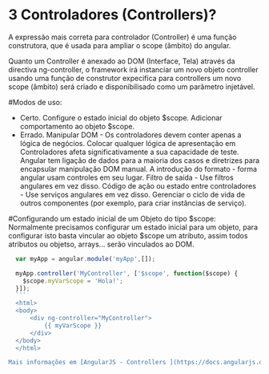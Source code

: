 3 Controladores (Controllers)?
========

A expressão mais correta para controlador (Controller) é uma  função construtora, que é usada para ampliar o scope (âmbito) do angular. 

Quanto um Controller é anexado ao DOM (Interface, Tela) através da directiva ng-controller, o framework irá instanciar um novo objeto controller usando uma função de construtor expecifica para controllers um novo scope (âmbito) será criado e disponibilisado como um parâmetro injetável.

#Modos de uso:


- Certo.
	Configure o estado inicial do objeto $scope.
	Adicionar comportamento ao objeto $scope.
- Errado.
	Manipular DOM - Os controladores devem conter apenas a lógica de negócios. Colocar qualquer lógica de apresentação em Controladores afeta significativamente a sua capacidade de teste. Angular tem ligação de dados para a maioria dos casos e diretrizes para encapsular manipulação DOM manual.
	A introdução do formato - forma angular usam controles em seu lugar.
	Filtro de saída - Use filtros angulares em vez disso.
	Código de ação ou estado entre controladores - Use serviços angulares em vez disso.
	Gerenciar o ciclo de vida de outros componentes (por exemplo, para criar instâncias de serviço).	

#Configurando um estado inicial de um Objeto do tipo $scope:
	Normalmente precisamos configurar um estado inicial para um objeto, para configurar isto basta vincular ao objeto $scope um atributo, assim todos atributos ou objetso, arrays... serão vinculados ao DOM. 

  ```js
	var myApp = angular.module('myApp',[]);

	myApp.controller('MyController', ['$scope', function($scope) {
	  $scope.myVarScope = 'Hola!';
	}]);
	```
    <html>
    <body>   	
		<div ng-controller="MyController">
			{{ myVarScope }}
		</div>
    </body>
    </html>

Mais informações em [AngularJS - Controllers ](https://docs.angularjs.org/guide/controller).
